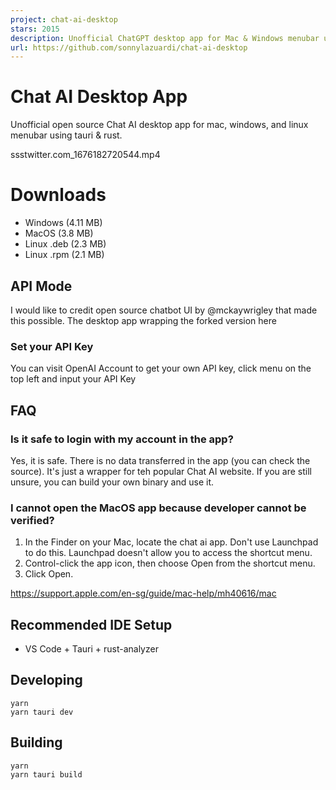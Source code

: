 ```yaml
---
project: chat-ai-desktop
stars: 2015
description: Unofficial ChatGPT desktop app for Mac & Windows menubar using Tauri & Rust
url: https://github.com/sonnylazuardi/chat-ai-desktop
---
```


Chat AI Desktop App
===================

Unofficial open source Chat AI desktop app for mac, windows, and linux menubar using tauri & rust.

ssstwitter.com\_1676182720544.mp4

Downloads
=========

-   Windows (4.11 MB)
-   MacOS (3.8 MB)
-   Linux .deb (2.3 MB)
-   Linux .rpm (2.1 MB)

API Mode
--------

I would like to credit open source chatbot UI by @mckaywrigley that made this possible. The desktop app wrapping the forked version here

### Set your API Key

You can visit OpenAI Account to get your own API key, click menu on the top left and input your API Key

FAQ
---

### Is it safe to login with my account in the app?

Yes, it is safe. There is no data transferred in the app (you can check the source). It's just a wrapper for teh popular Chat AI website. If you are still unsure, you can build your own binary and use it.

### I cannot open the MacOS app because developer cannot be verified?

1.  In the Finder on your Mac, locate the chat ai app. Don't use Launchpad to do this. Launchpad doesn't allow you to access the shortcut menu.
2.  Control-click the app icon, then choose Open from the shortcut menu.
3.  Click Open.

https://support.apple.com/en-sg/guide/mac-help/mh40616/mac

Recommended IDE Setup
---------------------

-   VS Code + Tauri + rust-analyzer

Developing
----------

```
yarn
yarn tauri dev
```

Building
--------

```
yarn
yarn tauri build
```
